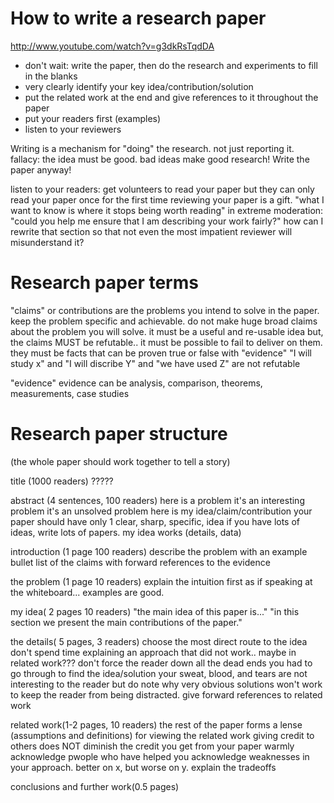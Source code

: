 
How to write a research paper
=============================

http://www.youtube.com/watch?v=g3dkRsTqdDA

* don't wait: write the paper, then do the research and experiments to fill in the blanks
* very clearly identify your key idea/contribution/solution
* put the related work at the end and give references to it throughout the paper
* put your readers first (examples)
* listen to your reviewers


Writing is a mechanism for "doing" the research. not just reporting it.
fallacy: the idea must be good. bad ideas make good research! Write the paper anyway!


listen to your readers:
  get volunteers to read your paper
  but they can only read your paper once for the first time
  reviewing your paper is a gift.
  "what I want to know is where it stops being worth reading"
  in extreme moderation: "could you help me ensure that I am describing your work fairly?"
  how can I rewrite that section so that not even the most impatient reviewer will misunderstand it?


Research paper terms
====================

"claims"
  or contributions are the problems you intend to solve in the paper.
  keep the problem specific and achievable.
    do not make huge broad claims about the problem you will solve.
  it must be a useful and re-usable idea
  but, the claims MUST be refutable.. it must be possible to fail to deliver on them.
    they must be facts that can be proven true or false with "evidence"
    "I will study x" and "I will discribe Y" and "we have used Z" are not refutable

"evidence"
  evidence can be analysis, comparison, theorems, measurements, case studies


Research paper structure
========================

(the whole paper should work together to tell a story)

title (1000 readers)
  ?????

abstract (4 sentences, 100 readers)
  here is a problem
    it's an interesting problem
    it's an unsolved problem
  here is my idea/claim/contribution
    your paper should have only 1 clear, sharp, specific, idea
    if you have lots of ideas, write lots of papers.
  my idea works (details, data)

introduction (1 page 100 readers)
  describe the problem with an example
  bullet list of the claims with forward references to the evidence

the problem (1 page 10 readers)
  explain the intuition first as if speaking at the whiteboard... examples are good.

my idea( 2 pages 10 readers)
  "the main idea of this paper is..."
  "in this section we present the main contributions of the paper."

the details( 5 pages, 3 readers)
  choose the most direct route to the idea
    don't spend time explaining an approach that did not work.. maybe in related work???
      don't force the reader down all the dead ends you had to go through to find the idea/solution
        your sweat, blood, and tears are not interesting to the reader
    but do note why very obvious solutions won't work to keep the reader from being distracted.
  give forward references to related work

related work(1-2 pages, 10 readers)
  the rest of the paper forms a lense (assumptions and definitions) for viewing the related work
  giving credit to others does NOT diminish the credit you get from your paper
  warmly acknowledge pwople who have helped you
  acknowledge weaknesses in your approach. better on x, but worse on y. explain the tradeoffs

conclusions and further work(0.5 pages)


